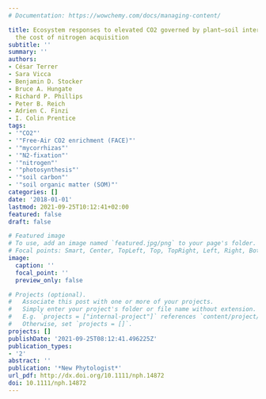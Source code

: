 ```yaml
---
# Documentation: https://wowchemy.com/docs/managing-content/

title: Ecosystem responses to elevated CO2 governed by plant–soil interactions and
  the cost of nitrogen acquisition
subtitle: ''
summary: ''
authors:
- César Terrer
- Sara Vicca
- Benjamin D. Stocker
- Bruce A. Hungate
- Richard P. Phillips
- Peter B. Reich
- Adrien C. Finzi
- I. Colin Prentice
tags:
- '"CO2"'
- '"Free-Air CO2 enrichment (FACE)"'
- '"mycorrhizas"'
- '"N2-fixation"'
- '"nitrogen"'
- '"photosynthesis"'
- '"soil carbon"'
- '"soil organic matter (SOM)"'
categories: []
date: '2018-01-01'
lastmod: 2021-09-25T10:12:41+02:00
featured: false
draft: false

# Featured image
# To use, add an image named `featured.jpg/png` to your page's folder.
# Focal points: Smart, Center, TopLeft, Top, TopRight, Left, Right, BottomLeft, Bottom, BottomRight.
image:
  caption: ''
  focal_point: ''
  preview_only: false

# Projects (optional).
#   Associate this post with one or more of your projects.
#   Simply enter your project's folder or file name without extension.
#   E.g. `projects = ["internal-project"]` references `content/project/deep-learning/index.md`.
#   Otherwise, set `projects = []`.
projects: []
publishDate: '2021-09-25T08:12:41.496225Z'
publication_types:
- '2'
abstract: ''
publication: '*New Phytologist*'
url_pdf: http://dx.doi.org/10.1111/nph.14872
doi: 10.1111/nph.14872
---
```

